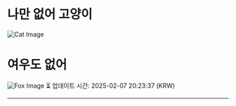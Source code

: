 
# 나만 없어 고양이

![Cat Image](https://cdn2.thecatapi.com/images/c8e.jpg)

# 여우도 없어
![Fox Image](https://randomfox.ca/images/109.jpg)
⏳ 업데이트 시간: 2025-02-07 20:23:37 (KRW)

---
